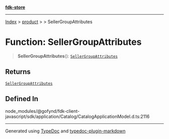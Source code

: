 [**fdk-store**](../../../README.md)
***

[Index](../../../API.md) > [product](../../README.md) > [<internal>](../README.md) > SellerGroupAttributes

# Function: SellerGroupAttributes

> **SellerGroupAttributes**(): [`SellerGroupAttributes`](../type-aliases/type-alias.SellerGroupAttributes.md)

## Returns

[`SellerGroupAttributes`](../type-aliases/type-alias.SellerGroupAttributes.md)

## Defined In

node\_modules/@gofynd/fdk-client-javascript/sdk/application/Catalog/CatalogApplicationModel.d.ts:2116

***
Generated using [TypeDoc](https://typedoc.org/) and [typedoc-plugin-markdown](https://www.npmjs.com/package/typedoc-plugin-markdown)

